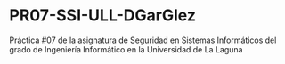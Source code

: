 # PR07-SSI-ULL-DGarGlez
Práctica #07 de la asignatura de Seguridad en Sistemas Informáticos del grado de Ingeniería Informático en la Universidad de La Laguna
